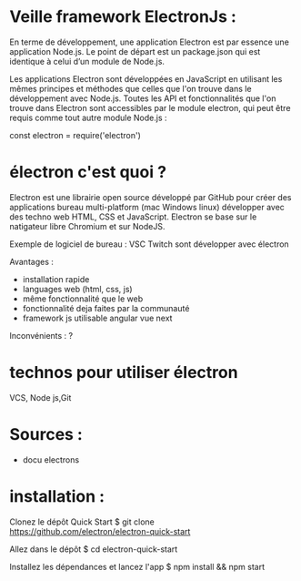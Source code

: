 # Veille framework ElectronJs :



En terme de développement, une application Electron est par essence une application Node.js. Le point de départ est un package.json qui est identique à celui d’un module de Node.js.


Les applications Electron sont développées en JavaScript en utilisant les mêmes principes et méthodes que celles que l'on trouve dans le développement avec Node.js. Toutes les API et fonctionnalités que l'on trouve dans Electron sont accessibles par le module electron, qui peut être requis comme tout autre module Node.js :

const electron = require('electron')


# électron c'est quoi  ?
Electron est une librairie open source développé par GitHub pour créer des applications bureau multi-platform (mac Windows linux) développer avec des techno web HTML, CSS et JavaScript. Electron se base sur le natigateur libre Chromium et sur NodeJS.<br>

Exemple de logiciel de bureau : VSC Twitch sont développer avec électron<br>

Avantages :
<ul>
<li>installation rapide</li>
<li>languages web (html, css, js)</li>
<li>même fonctionnalité que le web</li>
<li>fonctionnalité deja faites par la communauté </li>
<li>framework js utilisable angular vue next</li>

</ul>


Inconvénients : ?<br>


# technos pour utiliser électron

VCS, Node js,Git

# Sources :
<ul>
<li>docu electrons</li>

</ul>

# installation : 

 Clonez le dépôt Quick Start
$ git clone https://github.com/electron/electron-quick-start

 Allez dans le dépôt
$ cd electron-quick-start

 Installez les dépendances et lancez l'app
$ npm install && npm start

